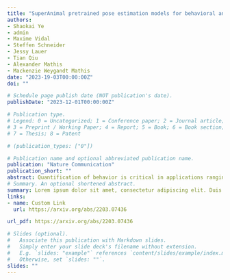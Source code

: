 ```yaml
---
title: "SuperAnimal pretrained pose estimation models for behavioral analysis"
authors:
- Shaokai Ye
- admin
- Maxime Vidal
- Steffen Schneider
- Jessy Lauer
- Tian Qiu
- Alexander Mathis
- Mackenzie Weygandt Mathis
date: "2023-19-03T00:00:00Z"
doi: ""

# Schedule page publish date (NOT publication's date).
publishDate: "2023-12-01T00:00:00Z"

# Publication type.
# Legend: 0 = Uncategorized; 1 = Conference paper; 2 = Journal article;
# 3 = Preprint / Working Paper; 4 = Report; 5 = Book; 6 = Book section;
# 7 = Thesis; 8 = Patent

# (publication_types: ["0"])

# Publication name and optional abbreviated publication name.
publication: "Nature Communication"
publication_short: ""
abstract: Quantification of behavior is critical in applications ranging from neuroscience, veterinary medicine and animal con- servation efforts. A common key step for behavioral analysis is first extracting relevant keypoints on animals, known as pose estimation. However, reliable inference of poses currently requires domain knowledge and manual labeling effort to build supervised models. We present a series of technical innovations that enable a new method, collectively called Su- perAnimal, to develop unified foundation models that can be used on over 45 species, without additional human labels. Concretely, we introduce a method to unify the keypoint space across differently labeled datasets (via our generalized data converter) and for training these diverse datasets in a manner such that they don’t catastrophically forget keypoints given the unbalanced inputs (via our keypoint gradient masking and memory replay approaches). These models show excellent performance across six pose benchmarks. Then, to ensure maximal usability for end-users, we demonstrate how to fine-tune the models on differently labeled data and provide tooling for unsupervised video adaptation to boost performance and decrease jitter across frames. If the models are fine-tuned, we show SuperAnimal models are 10-100× more data efficient than prior transfer-learning-based approaches. We illustrate the utility of our models in behavioral classification in mice and gait analysis in horses. Collectively, this presents a data-efficient solution for animal pose estimation.
# Summary. An optional shortened abstract.
summary: Lorem ipsum dolor sit amet, consectetur adipiscing elit. Duis posuere tellus ac convallis placerat. Proin tincidunt magna sed ex sollicitudin condimentum.
links:
- name: Custom Link
  url: https://arxiv.org/abs/2203.07436

url_pdf: https://arxiv.org/abs/2203.07436

# Slides (optional).
#   Associate this publication with Markdown slides.
#   Simply enter your slide deck's filename without extension.
#   E.g. `slides: "example"` references `content/slides/example/index.md`.
#   Otherwise, set `slides: ""`.
slides: ""
---
```

